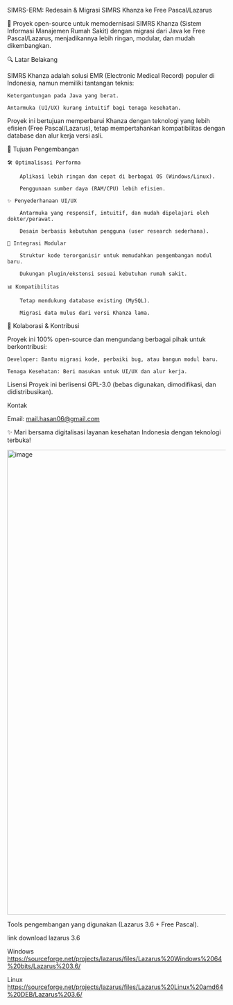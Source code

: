 SIMRS-ERM: Redesain & Migrasi SIMRS Khanza ke Free Pascal/Lazarus

🚀 Proyek open-source untuk memodernisasi SIMRS Khanza (Sistem Informasi Manajemen Rumah Sakit) dengan migrasi dari Java ke Free Pascal/Lazarus, menjadikannya lebih ringan, modular, dan mudah dikembangkan.


🔍 Latar Belakang

SIMRS Khanza adalah solusi EMR (Electronic Medical Record) populer di Indonesia, namun memiliki tantangan teknis:

    Ketergantungan pada Java yang berat.

    Antarmuka (UI/UX) kurang intuitif bagi tenaga kesehatan.

Proyek ini bertujuan memperbarui Khanza dengan teknologi yang lebih efisien (Free Pascal/Lazarus), tetap mempertahankan kompatibilitas dengan database dan alur kerja versi asli.

🎯 Tujuan Pengembangan

    🛠️ Optimalisasi Performa

        Aplikasi lebih ringan dan cepat di berbagai OS (Windows/Linux).

        Penggunaan sumber daya (RAM/CPU) lebih efisien.

    ✨ Penyederhanaan UI/UX

        Antarmuka yang responsif, intuitif, dan mudah dipelajari oleh dokter/perawat.

        Desain berbasis kebutuhan pengguna (user research sederhana).

    🧩 Integrasi Modular

        Struktur kode terorganisir untuk memudahkan pengembangan modul baru.

        Dukungan plugin/ekstensi sesuai kebutuhan rumah sakit.

    📊 Kompatibilitas

        Tetap mendukung database existing (MySQL).

        Migrasi data mulus dari versi Khanza lama.

🤝 Kolaborasi & Kontribusi

Proyek ini 100% open-source dan mengundang berbagai pihak untuk berkontribusi:

    Developer: Bantu migrasi kode, perbaiki bug, atau bangun modul baru.

    Tenaga Kesehatan: Beri masukan untuk UI/UX dan alur kerja.
    
Lisensi
Proyek ini berlisensi GPL-3.0 (bebas digunakan, dimodifikasi, dan didistribusikan).

Kontak

Email: mail.hasan06@gmail.com

✨ Mari bersama digitalisasi layanan kesehatan Indonesia dengan teknologi terbuka!

<img width="1919" height="1070" alt="image" src="https://github.com/user-attachments/assets/f1f8444b-7ef7-440a-8a3a-d8c7df20625e" />

Tools pengembangan yang digunakan (Lazarus 3.6 + Free Pascal).

link download lazarus 3.6

Windows https://sourceforge.net/projects/lazarus/files/Lazarus%20Windows%2064%20bits/Lazarus%203.6/

Linux https://sourceforge.net/projects/lazarus/files/Lazarus%20Linux%20amd64%20DEB/Lazarus%203.6/
